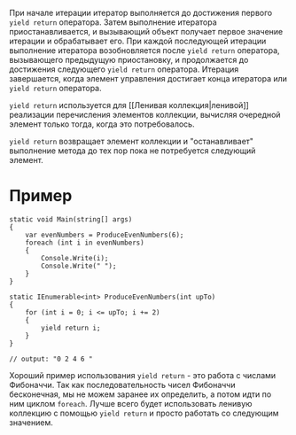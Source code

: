 
При начале итерации итератор выполняется до достижения первого `yield return` оператора. Затем выполнение итератора приостанавливается, и вызывающий объект получает первое значение итерации и обрабатывает его. При каждой последующей итерации выполнение итератора возобновляется после `yield return` оператора, вызывающего предыдущую приостановку, и продолжается до достижения следующего `yield return` оператора. Итерация завершается, когда элемент управления достигает конца итератора или `yield return` оператора.

`yield return` используется для [[Ленивая коллекция|ленивой]] реализации перечисления элементов коллекции, вычисляя очередной элемент только тогда, когда это потребовалось.

`yield return` возвращает элемент коллекции и "останавливает" выполнение метода до тех пор пока не потребуется следующий элемент.

# Пример
```
static void Main(string[] args)
{
    var evenNumbers = ProduceEvenNumbers(6);
    foreach (int i in evenNumbers)
    {
        Console.Write(i);
        Console.Write(" ");
    }
}

static IEnumerable<int> ProduceEvenNumbers(int upTo)
{
    for (int i = 0; i <= upTo; i += 2)
    {
        yield return i;
    }
}

// output: "0 2 4 6 "
```


Хороший пример использования `yield return` - это работа с числами Фибоначчи. Так как последовательность чисел Фибоначчи бесконечная, мы не можем заранее их определить, а потом идти по ним циклом `foreach`. Лучше всего будет использовать ленивую коллекцию с помощью `yield return` и просто работать со следующим значением.
